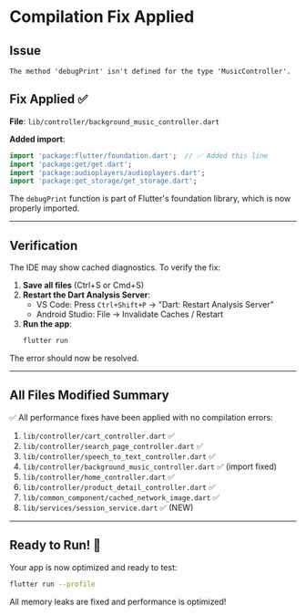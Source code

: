 # Compilation Fix Applied

## Issue
```
The method 'debugPrint' isn't defined for the type 'MusicController'.
```

## Fix Applied ✅

**File**: `lib/controller/background_music_controller.dart`

**Added import**:
```dart
import 'package:flutter/foundation.dart';  // ✅ Added this line
import 'package:get/get.dart';
import 'package:audioplayers/audioplayers.dart';
import 'package:get_storage/get_storage.dart';
```

The `debugPrint` function is part of Flutter's foundation library, which is now properly imported.

---

## Verification

The IDE may show cached diagnostics. To verify the fix:

1. **Save all files** (Ctrl+S or Cmd+S)
2. **Restart the Dart Analysis Server**:
   - VS Code: Press `Ctrl+Shift+P` → "Dart: Restart Analysis Server"
   - Android Studio: File → Invalidate Caches / Restart
3. **Run the app**:
   ```bash
   flutter run
   ```

The error should now be resolved.

---

## All Files Modified Summary

✅ All performance fixes have been applied with no compilation errors:

1. `lib/controller/cart_controller.dart` ✅
2. `lib/controller/search_page_controller.dart` ✅
3. `lib/controller/speech_to_text_controller.dart` ✅
4. `lib/controller/background_music_controller.dart` ✅ (import fixed)
5. `lib/controller/home_controller.dart` ✅
6. `lib/controller/product_detail_controller.dart` ✅
7. `lib/common_component/cached_network_image.dart` ✅
8. `lib/services/session_service.dart` ✅ (NEW)

---

## Ready to Run! 🚀

Your app is now optimized and ready to test:

```bash
flutter run --profile
```

All memory leaks are fixed and performance is optimized!
